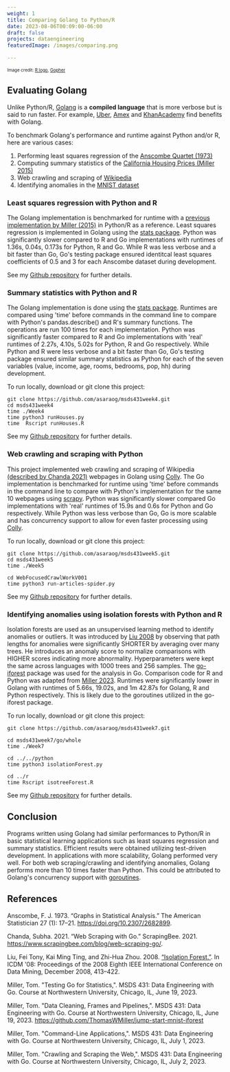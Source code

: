 ```yaml
---
weight: 1
title: Comparing Golang to Python/R
date: 2023-08-06T00:09:00-06:00
draft: false
projects: dataengineering
featuredImage: /images/comparing.png

---
```

<font size="1"> Image credit: [R logo](https://www.r-project.org/logo/), [Gopher](https://go.dev/doc/gopher/README) </font>

## Evaluating Golang

Unlike Python/R, [Golang](https://go.dev/) is a **compiled language** that is more verbose but is said to run faster. For example, [Uber](https://github.com/uber-go/guide), [Amex](https://go.dev/solutions/americanexpress) and [KhanAcademy](https://blog.khanacademy.org/half-a-million-lines-of-go/) find benefits with Golang. 

To benchmark Golang's performance and runtime against Python and/or R, here are various cases:

1. Performing least squares regression of the [Anscombe Quartet (1973)](https://www.sjsu.edu/faculty/gerstman/StatPrimer/anscombe1973.pdf)
2. Computing summary statistics of the [California Housing Prices (Miller 2015)](https://github.com/mtpa/mtpa/tree/master/MTPA_Chapter_10)
3. Web crawling and scraping of [Wikipedia](https://en.wikipedia.org/)
4. Identifying anomalies in the [MNIST dataset](http://yann.lecun.com/exdb/mnist/)

### Least squares regression with Python and R
The Golang implementation is benchmarked for runtime with a [previous implementation by Miller (2015)](https://github.com/mtpa/mtpa/tree/master/MTPA_Chapter_1) in Python/R as a reference. Least squares regression is implemented in Golang using the [stats package](https://github.com/montanaflynn/stats). Python was significantly slower compared to R and Go implementations with runtimes of 1.36s, 0.04s, 0.173s for Python, R and Go. While R was less verbose and a bit faster than Go, Go's testing package ensured identitcal least squares coefficients of 0.5 and 3 for each Anscombe dataset during development.

See my [Github repository](https://github.com/asaraog/msds431week2) for further details.

### Summary statistics with Python and R

The Golang implementation is done using the [stats package](https://github.com/montanaflynn/stats). Runtimes are compared using 'time' before commands in the command line to compare with Python's pandas.describe() and R's summary functions. The operations are run 100 times for each implementation. Python was significantly faster compared to R and Go implementations with 'real' runtimes of 2.27s, 4.10s, 5.02s for Python, R and Go respectively. While Python and R were less verbose and a bit faster than Go, Go's testing package ensured similar summary statistics as Python for each of the seven variables (value, income, age, rooms, bedrooms, pop, hh) during development.

To run locally, download or git clone this project:
```
git clone https://github.com/asaraog/msds431week4.git
cd msds431week4
time ./Week4
time python3 runHouses.py 
time  Rscript runHouses.R
```

See my [Github repository](https://github.com/asaraog/msds431week4) for further details.

### Web crawling and scraping with Python
This project implemented web crawling and scraping of Wikipedia [(described by Chanda 2021)](https://www.scrapingbee.com/blog/web-scraping-go/#building-a-basic-scraper) webpages in Golang using [Colly](https://go-colly.org/). The Go implementation is benchmarked for runtime using 'time' before commands in the command line to compare with Python's implementation for the same 10 webpages using [scrapy](https://github.com/scrapy/scrapy). Python was significantly slower compared Go implementations with 'real' runtimes of 15.9s and 0.6s for Python and Go respectively. While Python was less verbose than Go, Go is more scalable and has concurrency support to allow for even faster processing using [Colly](https://go-colly.org/docs/examples/parallel/).

To run locally, download or git clone this project:
```
git clone https://github.com/asaraog/msds431week5.git
cd msds431week5
time ./Week5

cd WebFocusedCrawlWorkV001
time python3 run-articles-spider.py
```

See my [Github repository](https://github.com/asaraog/msds431week5) for further details.

### Identifying anomalies using isolation forests with Python and R

Isolation forests are used as an unsupervised learning method to identify anomalies or outliers. It was introduced by [Liu 2008](https://cs.nju.edu.cn/zhouzh/zhouzh.files/publication/icdm08b.pdf) by observing that path lengths for anomalies were significantly SHORTER by averaging over many trees. He introduces an anomaly score to normalize comparisons with HIGHER scores indicating more abnormality. Hyperparameters were kept the same across languages with 1000 trees and 256 samples. The [go-iforest](https://github.com/e-XpertSolutions/go-iforest) package was used for the analysis in Go. Comparison code for R and Python was adapted from [Miller 2023](https://github.com/ThomasWMiller/jump-start-mnist-iforest).
Runtimes were significantly lower in Golang with runtimes of 5.66s, 19.02s, and 1m 42.87s for Golang, R and Python respectively. This is likely due to the goroutines utilized in the go-iforest package.

To run locally, download or git clone this project:
```
git clone https://github.com/asaraog/msds431week7.git

cd msds431week7/go/whole
time ./Week7

cd ../../python
time python3 isolationForest.py

cd ../r
time Rscript isotreeForest.R
```

See my [Github repository](https://github.com/asaraog/msds431week7)<i class="fa-solid fa-arrow-up-right-from-square"></i> for further details.

## Conclusion

Programs written using Golang had similar performances to Python/R in basic statistical learning applications such as least squares regression and summary statistics. Efficient results were obtained utilizing test-driven development. In applications with more scalability, Golang performed very well. For both web scraping/crawling and identifying anomalies, Golang performs more than 10 times faster than Python. This could be attributed to Golang's concurrency support with [goroutines](/Goroutines).

## References

Anscombe, F. J. 1973. “Graphs in Statistical Analysis.” The American Statistician 27 (1): 17–21. https://doi.org/10.2307/2682899.

Chanda, Subha. 2021. “Web Scraping with Go.” ScrapingBee. 2021. https://www.scrapingbee.com/blog/web-scraping-go/. 

Liu, Fei Tony, Kai Ming Ting, and Zhi-Hua Zhou. 2008. [“Isolation Forest.”](https://cs.nju.edu.cn/zhouzh/zhouzh.files/publication/icdm08b.pdf). In ICDM '08: Proceedings of the 2008 Eighth IEEE International Conference on Data Mining, December 2008, 413–422.

Miller, Tom. "Testing Go for Statistics,". MSDS 431: Data Engineering with Go. Course at Northwestern University, Chicago, IL, June 19, 2023.

Miller, Tom. "Data Cleaning, Frames and Pipelines,". MSDS 431: Data Engineering with Go. Course at Northwestern University, Chicago, IL, June 19, 2023. https://github.com/ThomasWMiller/jump-start-mnist-iforest

Miller, Tom. "Command-Line Applications,". MSDS 431: Data Engineering with Go. Course at Northwestern University, Chicago, IL, July 1, 2023.

Miller, Tom. "Crawling and Scraping the Web,". MSDS 431: Data Engineering with Go. Course at Northwestern University, Chicago, IL, July 2, 2023.



